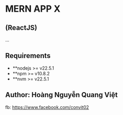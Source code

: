 # MERN APP X
## (ReactJS)
...
## Requirements
* **nodejs >= v22.5.1
* **npm >= v10.8.2
* **nvm >= v22.5.1

## Author: Hoàng Nguyễn Quang Việt 
fb: https://www.facebook.com/convit02 